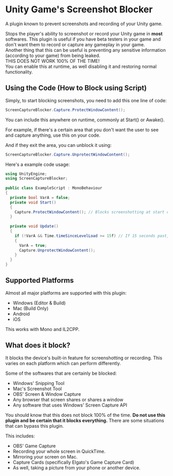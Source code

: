 # Unity Game's Screenshot Blocker
A plugin known to prevent screenshots and recording of your Unity game.

<p>
Stops the player's ability to screenshot or record your Unity game in <strong>most</strong> softwares. This plugin is useful if you have beta testers in your game and don't want them to record or capture any gameplay in your game.<br>
Another thing that this can be useful is preventing any sensitive information (according to your game) from being leaked.<br>
THIS DOES NOT WORK 100% OF THE TIME!<br>
You can enable this at runtime, as well disabling it and restoring normal functionality.
</p>

## Using the Code (How to Block using Script)
Simply, to start blocking screenshots, you need to add this one line of code:
```c#
ScreenCaptureBlocker.Capture.ProtectWindowContent();
```
You can include this anywhere on runtime, commonly at Start() or Awake().

For example, if there's a certain area that you don't want the user to see and capture anything, use this on your code.

And if they exit the area, you can unblock it using:
```c#
ScreenCaptureBlocker.Capture.UnprotectWindowContent();
```
Here's a example code usage:
```c#
using UnityEngine;
using ScreenCaptureBlocker;
    
public class ExampleScript : MonoBehaviour 
{
  private bool VarA = false;
  private void Start()
  {
    Capture.ProtectWindowContent(); // Blocks screenshotting at start of the game.
  }
  
  private void Update()
  {
    if (!VarA && Time.timeSinceLevelLoad >= 15f) // If 15 seconds past, unblock screenshotting.
    {
      VarA = true;
      Capture.UnprotectWindowContent();
    }
  }
}
```
## Supported Platforms
Almost all major platforms are supported with this plugin:
 - Windows (Editor & Build)
 - Mac (Build Only)
 - Android
 - iOS

This works with Mono and IL2CPP.
 
## What does it block?
It blocks the device's built-in feature for screenshotting or recording. This varies on each platform which can perform differently. 

Some of the softwares that are certainly be blocked:

 - Windows' Snipping Tool
 - Mac's Screenshot Tool
 - OBS' Screen & Window Capture
 - Any browser that screen shares or shares a window
 - Any software that uses Windows' Screen Capture API

You should know that this does not block 100% of the time. **Do not use this plugin and be certain that it blocks everything.** There are some situations that can bypass this plugin.

This includes:
- OBS' Game Capture
- Recording your whole screen in QuickTime.
- Mirroring your screen on Mac.
- Capture Cards (specifically Elgato's Game Capture Card)
- As well, taking a picture from your phone or another device.
